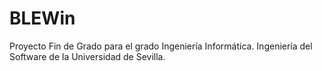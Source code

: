 # BLEWin
Proyecto Fin de Grado para el grado Ingeniería Informática. Ingeniería del Software de la Universidad de Sevilla.
